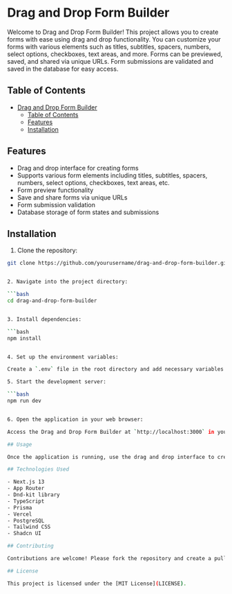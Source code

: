 # Drag and Drop Form Builder

Welcome to Drag and Drop Form Builder! This project allows you to create forms with ease using drag and drop functionality. You can customize your forms with various elements such as titles, subtitles, spacers, numbers, select options, checkboxes, text areas, and more. Forms can be previewed, saved, and shared via unique URLs. Form submissions are validated and saved in the database for easy access.

## Table of Contents

- [Drag and Drop Form Builder](#drag-and-drop-form-builder)
  - [Table of Contents](#table-of-contents)
  - [Features](#features)
  - [Installation](#installation)

## Features

- Drag and drop interface for creating forms
- Supports various form elements including titles, subtitles, spacers, numbers, select options, checkboxes, text areas, etc.
- Form preview functionality
- Save and share forms via unique URLs
- Form submission validation
- Database storage of form states and submissions

## Installation

1. Clone the repository:

````bash
git clone https://github.com/yourusername/drag-and-drop-form-builder.git


2. Navigate into the project directory:

```bash
cd drag-and-drop-form-builder


3. Install dependencies:

```bash
npm install


4. Set up the environment variables:

Create a `.env` file in the root directory and add necessary variables.

5. Start the development server:

```bash
npm run dev


6. Open the application in your web browser:

Access the Drag and Drop Form Builder at `http://localhost:3000` in your preferred web browser.

## Usage

Once the application is running, use the drag and drop interface to create your custom forms. Preview your forms before saving them, and share them with others using the generated URLs. Validate form submissions and view them in the database for easy access.

## Technologies Used

- Next.js 13
- App Router
- Dnd-kit library
- TypeScript
- Prisma
- Vercel
- PostgreSQL
- Tailwind CSS
- Shadcn UI

## Contributing

Contributions are welcome! Please fork the repository and create a pull request with your enhancements.

## License

This project is licensed under the [MIT License](LICENSE).
````
